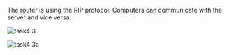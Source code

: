 The router is using the RIP protocol. Computers can communicate with the server and vice versa.

![task4 3](https://user-images.githubusercontent.com/75696130/103303198-0c392000-4a0e-11eb-9335-d8b82e11e1cd.png)

![task4 3a](https://user-images.githubusercontent.com/75696130/103303209-10653d80-4a0e-11eb-8f59-bcdf98f8999c.png)
